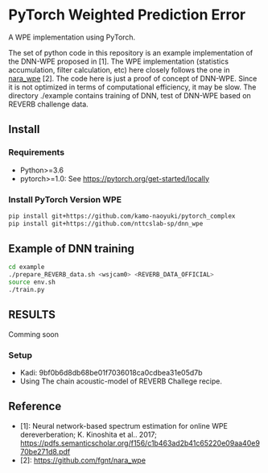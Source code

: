 # PyTorch Weighted Prediction Error

A WPE implementation using PyTorch.

The set of python code in this repository is an example implementation of the DNN-WPE proposed in \[1\].
The WPE implementation (statistics accumulation, filter calculation, etc) here closely follows the one in [nara_wpe](https://github.com/fgnt/nara_wpe) \[2\].
The code here is just a proof of concept of DNN-WPE. Since it is not optimized in terms of computational efficiency, it may be slow. The directory ./example 
contains training of DNN, test of DNN-WPE based on REVERB challenge data.

## Install
### Requirements

- Python>=3.6
- pytorch>=1.0: See https://pytorch.org/get-started/locally


### Install PyTorch Version WPE

```bash
pip install git+https://github.com/kamo-naoyuki/pytorch_complex
pip install git+https://github.com/nttcslab-sp/dnn_wpe
```

## Example of DNN training
```bash
cd example
./prepare_REVERB_data.sh <wsjcam0> <REVERB_DATA_OFFICIAL>
source env.sh
./train.py
```

## RESULTS
Comming soon

### Setup
- Kadi: 9bf0b6d8db68be01f7036018ca0cdbea31e05d7b
- Using The chain acoustic-model of REVERB Challege recipe.

## Reference

- [1]: Neural network-based spectrum estimation for online WPE dereverberation; K. Kinoshita et al.. 2017; https://pdfs.semanticscholar.org/f156/c1b463ad2b41c65220e09aa40e970be271d8.pdf
- \[2\]: https://github.com/fgnt/nara_wpe
